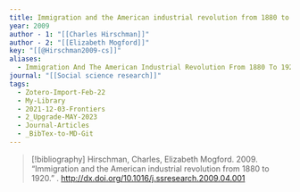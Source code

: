 ```yaml
---
title: Immigration and the American industrial revolution from 1880 to 1920
year: 2009
author - 1: "[[Charles Hirschman]]"
author - 2: "[[Elizabeth Mogford]]"
key: "[[@Hirschman2009-cs]]"
aliases:
  - Immigration And The American Industrial Revolution From 1880 To 1920
journal: "[[Social science research]]"
tags:
  - Zotero-Import-Feb-22
  - My-Library
  - 2021-12-03-Frontiers
  - 2_Upgrade-MAY-2023
  - Journal-Articles
  - _BibTex-to-MD-Git
---
```


> [!bibliography]
> Hirschman, Charles, Elizabeth Mogford. 2009. “Immigration and the American industrial revolution from 1880 to 1920.” . http://dx.doi.org/10.1016/j.ssresearch.2009.04.001